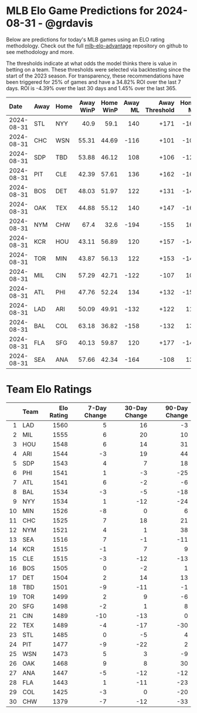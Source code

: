 # MLB Elo Game Predictions for 2024-08-31 - @grdavis
Below are predictions for today's MLB games using an ELO rating methodology. Check out the full [mlb-elo-advantage](https://github.com/grdavis/mlb-elo-advantage) repository on github to see methodology and more.

The thresholds indicate at what odds the model thinks there is value in betting on a team. These thresholds were selected via backtesting since the start of the 2023 season. For transparency, these recommendations have been triggered for 25% of games and have a 34.82% ROI over the last 7 days. ROI is -4.39% over the last 30 days and 1.45% over the last 365.

| Date       | Away   | Home   |   Away WinP |   Home WinP |   Away ML |   Away Threshold |   Home ML |   Home Threshold |
|:-----------|:-------|:-------|------------:|------------:|----------:|-----------------:|----------:|-----------------:|
| 2024-08-31 | STL    | NYY    |       40.9  |       59.1  |       140 |             +171 |      -166 |             -114 |
| 2024-08-31 | CHC    | WSN    |       55.31 |       44.69 |      -116 |             +101 |      -102 |             +148 |
| 2024-08-31 | SDP    | TBD    |       53.88 |       46.12 |       108 |             +106 |      -126 |             +141 |
| 2024-08-31 | PIT    | CLE    |       42.39 |       57.61 |       136 |             +162 |      -162 |             -108 |
| 2024-08-31 | BOS    | DET    |       48.03 |       51.97 |       122 |             +131 |      -144 |             +114 |
| 2024-08-31 | OAK    | TEX    |       44.88 |       55.12 |       140 |             +147 |      -166 |             +101 |
| 2024-08-31 | NYM    | CHW    |       67.4  |       32.6  |      -194 |             -155 |       162 |             +241 |
| 2024-08-31 | KCR    | HOU    |       43.11 |       56.89 |       120 |             +157 |      -142 |             -105 |
| 2024-08-31 | TOR    | MIN    |       43.87 |       56.13 |       122 |             +153 |      -144 |             -102 |
| 2024-08-31 | MIL    | CIN    |       57.29 |       42.71 |      -122 |             -107 |       104 |             +160 |
| 2024-08-31 | ATL    | PHI    |       47.76 |       52.24 |       134 |             +132 |      -158 |             +112 |
| 2024-08-31 | LAD    | ARI    |       50.09 |       49.91 |      -132 |             +122 |       112 |             +122 |
| 2024-08-31 | BAL    | COL    |       63.18 |       36.82 |      -158 |             -132 |       134 |             +201 |
| 2024-08-31 | FLA    | SFG    |       40.13 |       59.87 |       120 |             +177 |      -142 |             -117 |
| 2024-08-31 | SEA    | ANA    |       57.66 |       42.34 |      -164 |             -108 |       138 |             +162 |

# Team Elo Ratings
|    | Team   |   Elo Rating |   7-Day Change |   30-Day Change |   90-Day Change |
|---:|:-------|-------------:|---------------:|----------------:|----------------:|
|  1 | LAD    |         1560 |              5 |              16 |              -3 |
|  2 | MIL    |         1555 |              6 |              20 |              10 |
|  3 | HOU    |         1548 |              6 |              14 |              31 |
|  4 | ARI    |         1544 |             -3 |              19 |              44 |
|  5 | SDP    |         1543 |              4 |               7 |              18 |
|  6 | PHI    |         1541 |              1 |              -3 |             -25 |
|  7 | ATL    |         1541 |              6 |              -2 |              -6 |
|  8 | BAL    |         1534 |             -3 |              -5 |             -18 |
|  9 | NYY    |         1534 |              1 |             -12 |             -24 |
| 10 | MIN    |         1526 |             -8 |               0 |               6 |
| 11 | CHC    |         1525 |              7 |              18 |              21 |
| 12 | NYM    |         1521 |              4 |               1 |              38 |
| 13 | SEA    |         1516 |              7 |              -1 |             -11 |
| 14 | KCR    |         1515 |             -1 |               7 |               9 |
| 15 | CLE    |         1515 |             -3 |             -12 |             -13 |
| 16 | BOS    |         1505 |              0 |              -2 |               1 |
| 17 | DET    |         1504 |              2 |              14 |              13 |
| 18 | TBD    |         1501 |             -9 |             -11 |              -1 |
| 19 | TOR    |         1499 |              2 |               9 |              -6 |
| 20 | SFG    |         1498 |             -2 |               1 |               8 |
| 21 | CIN    |         1489 |            -10 |             -13 |               0 |
| 22 | TEX    |         1489 |             -4 |             -17 |             -30 |
| 23 | STL    |         1485 |              0 |              -5 |               4 |
| 24 | PIT    |         1477 |             -9 |             -22 |               2 |
| 25 | WSN    |         1473 |              5 |               3 |              -9 |
| 26 | OAK    |         1468 |              9 |               8 |              30 |
| 27 | ANA    |         1447 |             -5 |             -12 |             -12 |
| 28 | FLA    |         1443 |              1 |             -11 |             -23 |
| 29 | COL    |         1425 |             -3 |               0 |             -20 |
| 30 | CHW    |         1379 |             -7 |             -12 |             -33 |